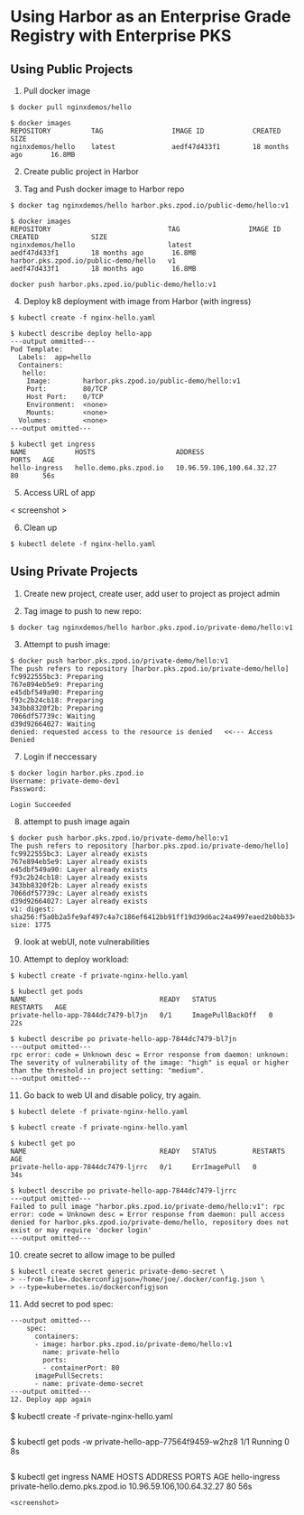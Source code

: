 # Using Harbor as an Enterprise Grade Registry with Enterprise PKS

## Using Public Projects

1. Pull docker image
~~~
$ docker pull nginxdemos/hello
~~~
~~~
$ docker images
REPOSITORY          TAG                 IMAGE ID            CREATED             SIZE
nginxdemos/hello    latest              aedf47d433f1        18 months ago       16.8MB
~~~
2. Create public project in Harbor

<screenshots>

3. Tag and Push docker image to Harbor repo
~~~
$ docker tag nginxdemos/hello harbor.pks.zpod.io/public-demo/hello:v1
~~~
~~~
$ docker images
REPOSITORY                             TAG                 IMAGE ID            CREATED             SIZE
nginxdemos/hello                       latest              aedf47d433f1        18 months ago       16.8MB
harbor.pks.zpod.io/public-demo/hello   v1                  aedf47d433f1        18 months ago       16.8MB
~~~
~~~
docker push harbor.pks.zpod.io/public-demo/hello:v1
~~~

<screenshot of UI>

4. Deploy k8 deployment with image from Harbor (with ingress)
~~~
$ kubectl create -f nginx-hello.yaml
~~~
~~~
$ kubectl describe deploy hello-app
---output ommitted---
Pod Template:
  Labels:  app=hello
  Containers:
   hello:
    Image:        harbor.pks.zpod.io/public-demo/hello:v1
    Port:         80/TCP
    Host Port:    0/TCP
    Environment:  <none>
    Mounts:       <none>
  Volumes:        <none>
---output omitted---
~~~
~~~
$ kubectl get ingress
NAME            HOSTS                    ADDRESS                     PORTS   AGE
hello-ingress   hello.demo.pks.zpod.io   10.96.59.106,100.64.32.27   80      56s
~~~

5. Access URL of app

< screenshot >

6. Clean up
~~~
$ kubectl delete -f nginx-hello.yaml
~~~

## Using Private Projects

1. Create new project, create user, add user to project as project admin

2. Tag image to push to new repo:

~~~
$ docker tag nginxdemos/hello harbor.pks.zpod.io/private-demo/hello:v1
~~~
3. Attempt to push image:
~~~
$ docker push harbor.pks.zpod.io/private-demo/hello:v1
The push refers to repository [harbor.pks.zpod.io/private-demo/hello]
fc9922555bc3: Preparing 
767e894eb5e9: Preparing 
e45dbf549a90: Preparing 
f93c2b24cb18: Preparing 
343bb8320f2b: Preparing 
7066df57739c: Waiting 
d39d92664027: Waiting 
denied: requested access to the resource is denied   <<--- Access Denied
~~~

7. Login if neccessary 
~~~
$ docker login harbor.pks.zpod.io
Username: private-demo-dev1
Password: 

Login Succeeded
~~~

8. attempt to push image again

~~~
$ docker push harbor.pks.zpod.io/private-demo/hello:v1
The push refers to repository [harbor.pks.zpod.io/private-demo/hello]
fc9922555bc3: Layer already exists 
767e894eb5e9: Layer already exists 
e45dbf549a90: Layer already exists 
f93c2b24cb18: Layer already exists 
343bb8320f2b: Layer already exists 
7066df57739c: Layer already exists 
d39d92664027: Layer already exists 
v1: digest: sha256:f5a0b2a5fe9af497c4a7c186ef6412bb91ff19d39d6ac24a4997eaed2b0bb334 size: 1775
~~~

9. look at webUI, note vulnerabilities

<screenshot>

10. Attempt to deploy workload:
~~~
$ kubectl create -f private-nginx-hello.yaml
~~~
~~~
$ kubectl get pods
NAME                                 READY   STATUS             RESTARTS   AGE
private-hello-app-7844dc7479-bl7jn   0/1     ImagePullBackOff   0          22s
~~~
~~~
$ kubectl describe po private-hello-app-7844dc7479-bl7jn
---output omitted---
rpc error: code = Unknown desc = Error response from daemon: unknown: The severity of vulnerability of the image: "high" is equal or higher than the threshold in project setting: "medium".
---output omitted---
~~~
11. Go back to web UI and disable policy, try again.
~~~
$ kubectl delete -f private-nginx-hello.yaml 
~~~
~~~
$ kubectl create -f private-nginx-hello.yaml 
~~~
~~~
$ kubectl get po
NAME                                 READY   STATUS         RESTARTS   AGE
private-hello-app-7844dc7479-ljrrc   0/1     ErrImagePull   0          34s
~~~
~~~
$ kubectl describe po private-hello-app-7844dc7479-ljrrc
---output omitted---
Failed to pull image "harbor.pks.zpod.io/private-demo/hello:v1": rpc error: code = Unknown desc = Error response from daemon: pull access denied for harbor.pks.zpod.io/private-demo/hello, repository does not exist or may require 'docker login'
---output omitted---
~~~
10. create secret to allow image to be pulled
~~~
$ kubectl create secret generic private-demo-secret \
> --from-file=.dockerconfigjson=/home/joe/.docker/config.json \
> --type=kubernetes.io/dockerconfigjson
~~~
11. Add secret to pod spec:
~~~
---output omitted---
    spec:
      containers:
      - image: harbor.pks.zpod.io/private-demo/hello:v1
        name: private-hello
        ports:
        - containerPort: 80
      imagePullSecrets:
      - name: private-demo-secret
---output omitted---
12. Deploy app again
~~~
$ kubectl create -f private-nginx-hello.yaml 
~~~
~~~
$ kubectl get pods -w
private-hello-app-77564f9459-w2hz8   1/1     Running   0          8s
~~~
~~~
$ kubectl get ingress
NAME            HOSTS                            ADDRESS                     PORTS   AGE
hello-ingress   private-hello.demo.pks.zpod.io   10.96.59.106,100.64.32.27   80      56s
~~~
<screenshot>
